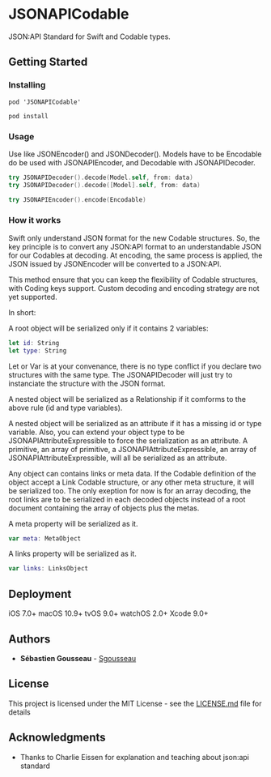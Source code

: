 # JSONAPICodable

JSON:API Standard for Swift and Codable types.

## Getting Started

### Installing

```
pod 'JSONAPICodable'
```

```
pod install
```

### Usage

Use like JSONEncoder() and JSONDecoder(). Models have to be Encodable do be used with JSONAPIEncoder, and Decodable with JSONAPIDecoder.

```swift
try JSONAPIDecoder().decode(Model.self, from: data)
try JSONAPIDecoder().decode([Model].self, from: data)
```

```swift
try JSONAPIEncoder().encode(Encodable)
```

### How it works

Swift only understand JSON format for the new Codable structures. So, the key principle is to convert any JSON:API format to an understandable JSON for our Codables at decoding. At encoding, the same process is applied, the JSON issued by JSONEncoder will be converted to a JSON:API.

This method ensure that you can keep the flexibility of Codable structures, with Coding keys support. Custom decoding and encoding strategy are not yet supported.

In short:

A root object will be serialized only if it contains 2 variables: 
```swift
let id: String
let type: String
```
Let or Var is  at your convenance, there is no type conflict if you declare two structures with the same type. The JSONAPIDecoder will just try to instanciate the structure with the JSON format.

A nested object will be serialized as a Relationship if it comforms to the above rule (id and type variables).

A nested object will be serialized as an attribute if it has a missing id or type variable. Also, you can extend your object type to be JSONAPIAttributeExpressible to force the serialization as an attribute. A primitive, an array of primitive, a JSONAPIAttributeExpressible, an array of JSONAPIAttributeExpressible, will all be serialized as an attribute.

Any object can contains links or meta data. If the Codable definition of the object accept a Link Codable structure, or any other meta structure, it will be serialized too. The only exeption for now is for an array decoding, the root links are to be serialized in each decoded objects instead of a root document containing the array of objects plus the metas.

A meta property will be serialized as it. 
```swift
var meta: MetaObject
```
A links property will be serialized as it. 
```swift
var links: LinksObject
```

## Deployment

iOS 7.0+
macOS 10.9+
tvOS 9.0+
watchOS 2.0+
Xcode 9.0+

## Authors

* **Sébastien Gousseau** - [Sgousseau](https://github.com/sgousseau)

## License

This project is licensed under the MIT License - see the [LICENSE.md](https://github.com/sgousseau/JSONAPICodable/blob/master/LICENSE) file for details

## Acknowledgments

* Thanks to Charlie Eissen for explanation and teaching about json:api standard
